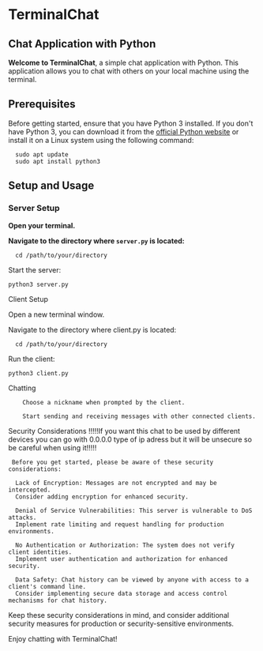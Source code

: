 # TerminalChat

## Chat Application with Python

**Welcome to TerminalChat**, a simple chat application with Python. This application allows you to chat with others on your local machine using the terminal.

## Prerequisites

Before getting started, ensure that you have Python 3 installed. If you don't have Python 3, you can download it from the [official Python website](https://www.python.org/downloads) or install it on a Linux system using the following command:
   
      sudo apt update
      sudo apt install python3
## Setup and Usage

### Server Setup

**Open your terminal.**

**Navigate to the directory where `server.py` is located:**
   

      cd /path/to/your/directory

Start the server:



    python3 server.py

Client Setup

Open a new terminal window.

Navigate to the directory where client.py is located:


      cd /path/to/your/directory

Run the client:

    python3 client.py

Chatting

        Choose a nickname when prompted by the client.

        Start sending and receiving messages with other connected clients.

Security Considerations
!!!!!If you want this chat to be used by different devices you can go with 0.0.0.0 type of ip adress but it will be unsecure so be careful when using it!!!!!

     Before you get started, please be aware of these security considerations:

      Lack of Encryption: Messages are not encrypted and may be intercepted. 
      Consider adding encryption for enhanced security.

      Denial of Service Vulnerabilities: This server is vulnerable to DoS attacks. 
      Implement rate limiting and request handling for production environments.

      No Authentication or Authorization: The system does not verify client identities. 
      Implement user authentication and authorization for enhanced security.

      Data Safety: Chat history can be viewed by anyone with access to a client's command line. 
      Consider implementing secure data storage and access control mechanisms for chat history.

Keep these security considerations in mind, and consider additional security measures for production or security-sensitive environments.

Enjoy chatting with TerminalChat!

